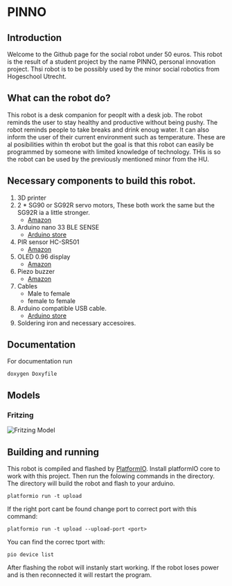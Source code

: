 # PINNO

## Introduction

Welcome to the Github page for the social robot under 50 euros. This robot is the result of a student project by the name PINNO, personal innovation project. Thsi robot is to be possibly used by the minor social robotics from Hogeschool Utrecht.

## What can the robot do?

This robot is a desk companion for peoplt with a desk job. The robot reminds the user to stay healthy and productive without being pushy. The robot reminds people to take breaks and drink enoug water. It can also inform the user of their current environment such as temperature. These are al posibilities within th erobot but the goal is that this robot can easily be programmed by someone with limited knowledge of technology. THis is so the robot can be used by the previously mentioned minor from the HU.

## Necessary components to build this robot.

1. 3D printer
2. 2 * SG90 or SG92R servo motors, These both work the same but the SG92R ia a little stronger. 
    - [Amazon](https://www.amazon.nl/AZDelivery-Micro-Helikopter-Vliegtuigen-Inclusief/dp/B07CZ42862/ref=sr_1_1?__mk_nl_NL=%C3%85M%C3%85%C5%BD%C3%95%C3%91&dchild=1&keywords=sg90&qid=1616418465&sr=8-1)
3. Arduino nano 33 BLE SENSE
    - [Arduino store](https://store.arduino.cc/arduino-nano-33-ble-sense)
4. PIR sensor HC-SR501
    - [Amazon](https://www.amazon.nl/AZDelivery-HC-SR501-Detection-compatibel-Inclusief/dp/B07V6BY66P/ref=sr_1_3?__mk_nl_NL=%C3%85M%C3%85%C5%BD%C3%95%C3%91&dchild=1&keywords=PIR&qid=1616418981&sr=8-3)
5. OLED 0.96 display
    - [Amazon](https://www.amazon.nl/Jolicobo-OLED-weergavemodule-kijkhoek-doe-het-zelf-projectdisplay/dp/B07RNP3CMP/ref=sr_1_6?__mk_nl_NL=%C3%85M%C3%85%C5%BD%C3%95%C3%91&dchild=1&keywords=4+pin+oled&qid=1616419749&sr=8-6)
6. Piezo buzzer
    - [Amazon](https://www.amazon.nl/GLOGLOW-elektronische-zoemer-actieve-geluid/dp/B07F5LB8K9/ref=sr_1_1?__mk_nl_NL=%C3%85M%C3%85%C5%BD%C3%95%C3%91&crid=P5WC6FGJ5HAV&dchild=1&keywords=piezo+buzzer&qid=1616419841&sprefix=piezo+%2Caps%2C175&sr=8-1)
6. Cables
    - Male to female 
    - female to female
7. Arduino compatible USB cable.
    - [Arduino store](https://store.arduino.cc/usb-cable-type-a-male-to-micro-type-b-male)
8. Soldering iron and necessary accesoires.

## Documentation
For documentation run 
```
doxygen Doxyfile
```

## Models

### Fritzing
![Fritzing Model](https://github.com/MHovenkamp/PINNO/blob/main/images/Hardware_model.png)

## Building and running
This robot is compiled and flashed by [PlatformIO](https://platformio.org/). Install platformIO core to work with this project. Then run the folowing commands in the directory. The directory will build the robot and flash to your arduino.

```
platformio run -t upload
```
If the right port cant be found change port to correct port with this command:
``` 
platformio run -t upload --upload-port <port>
```
You can find the correc tport with:
```
pio device list
```
After flashing the robot will instanly start working. If the robot loses power and is then reconnected it will restart the program.